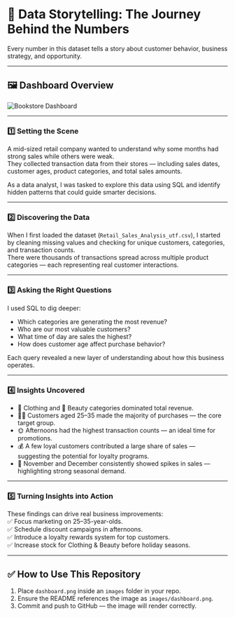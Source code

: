 # 📖 Data Storytelling: The Journey Behind the Numbers

Every number in this dataset tells a story about customer behavior, business strategy, and opportunity.

---

## 🖼 Dashboard Overview  
![Bookstore Dashboard](dashboard.png)

---

### 1️⃣ Setting the Scene  
A mid-sized retail company wanted to understand why some months had strong sales while others were weak.  
They collected transaction data from their stores — including sales dates, customer ages, product categories, and total sales amounts.  

As a data analyst, I was tasked to explore this data using SQL and identify hidden patterns that could guide smarter decisions.

---

### 2️⃣ Discovering the Data  
When I first loaded the dataset (`Retail_Sales_Analysis_utf.csv`), I started by cleaning missing values and checking for unique customers, categories, and transaction counts.  
There were thousands of transactions spread across multiple product categories — each representing real customer interactions.

---

### 3️⃣ Asking the Right Questions  
I used SQL to dig deeper:  
- Which categories are generating the most revenue?  
- Who are our most valuable customers?  
- What time of day are sales the highest?  
- How does customer age affect purchase behavior?  

Each query revealed a new layer of understanding about how this business operates.

---

### 4️⃣ Insights Uncovered  
- 👕 Clothing and 💄 Beauty categories dominated total revenue.  
- 🧍‍♂️ Customers aged 25–35 made the majority of purchases — the core target group.  
- 🌞 Afternoons had the highest transaction counts — an ideal time for promotions.  
- 💰 A few loyal customers contributed a large share of sales — suggesting the potential for loyalty programs.  
- 📅 November and December consistently showed spikes in sales — highlighting strong seasonal demand.  

---

### 5️⃣ Turning Insights into Action  
These findings can drive real business improvements:  
✅ Focus marketing on 25–35-year-olds.  
✅ Schedule discount campaigns in afternoons.  
✅ Introduce a loyalty rewards system for top customers.  
✅ Increase stock for Clothing & Beauty before holiday seasons.  

---

## ✅ How to Use This Repository  
1. Place `dashboard.png` inside an `images` folder in your repo.  
2. Ensure the README references the image as `images/dashboard.png`.  
3. Commit and push to GitHub — the image will render correctly.  
